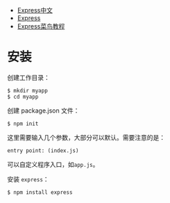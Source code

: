 * [Express中文](http://www.expressjs.com.cn/)
* [Express](http://expressjs.com/)
* [Express菜鸟教程](https://www.runoob.com/nodejs/nodejs-express-framework.html)

# 安装
创建工作目录：  
```
$ mkdir myapp
$ cd myapp
```
创建 package.json 文件：  
```
$ npm init
```
这里需要输入几个参数，大部分可以默认。需要注意的是：  
```
entry point: (index.js)
```
可以自定义程序入口，如`app.js`。

安装 `express`：  
```
$ npm install express
```
